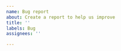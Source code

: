 ```yaml
---
name: Bug report
about: Create a report to help us improve
title: ''
labels: Bug
assignees: ''

---
```



